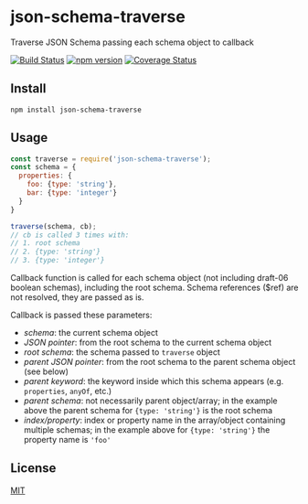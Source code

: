 # json-schema-traverse
Traverse JSON Schema passing each schema object to callback

[![Build Status](https://travis-ci.org/epoberezkin/json-schema-traverse.svg?branch=master)](https://travis-ci.org/epoberezkin/json-schema-traverse)
[![npm version](https://badge.fury.io/js/json-schema-traverse.svg)](https://www.npmjs.com/package/json-schema-traverse)
[![Coverage Status](https://coveralls.io/repos/github/epoberezkin/json-schema-traverse/badge.svg?branch=master)](https://coveralls.io/github/epoberezkin/json-schema-traverse?branch=master)


## Install

```
npm install json-schema-traverse
```


## Usage

```javascript
const traverse = require('json-schema-traverse');
const schema = {
  properties: {
    foo: {type: 'string'},
    bar: {type: 'integer'}
  }
}

traverse(schema, cb);
// cb is called 3 times with:
// 1. root schema
// 2. {type: 'string'}
// 3. {type: 'integer'}
```

Callback function is called for each schema object (not including draft-06 boolean schemas), including the root schema. Schema references ($ref) are not resolved, they are passed as is.

Callback is passed these parameters:

- _schema_: the current schema object
- _JSON pointer_: from the root schema to the current schema object
- _root schema_: the schema passed to `traverse` object
- _parent JSON pointer_: from the root schema to the parent schema object (see below)
- _parent keyword_: the keyword inside which this schema appears (e.g. `properties`, `anyOf`, etc.)
- _parent schema_: not necessarily parent object/array; in the example above the parent schema for `{type: 'string'}` is the root schema
- _index/property_: index or property name in the array/object containing multiple schemas; in the example above for `{type: 'string'}` the property name is `'foo'`


## License

[MIT](https://github.com/epoberezkin/json-schema-traverse/blob/master/LICENSE)
